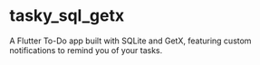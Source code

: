 # tasky_sql_getx
A Flutter To-Do app built with SQLite and GetX, featuring custom notifications to remind you of your tasks.
